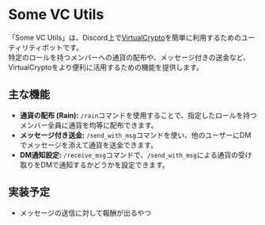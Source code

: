 # Some VC Utils

「Some VC Utils」は、Discord上で[VirtualCrypto](https://vcrypto.sumidora.com)を簡単に利用するためのユーティリティボットです。  
特定のロールを持つメンバーへの通貨の配布や、メッセージ付きの送金など、VirtualCryptoをより便利に活用するための機能を提供します。

## 主な機能

  * **通貨の配布 (Rain):** `/rain`コマンドを使用することで、指定したロールを持つメンバー全員に通貨を均等に配布できます。
  * **メッセージ付き送金:** `/send_with_msg`コマンドを使い、他のユーザーにDMでメッセージを添えて通貨を送金できます。
  * **DM通知設定:** `/receive_msg`コマンドで、`/send_with_msg`による通貨の受け取りをDMで通知するかどうかを設定できます。

## 実装予定
  * メッセージの送信に対して報酬が出るやつ
